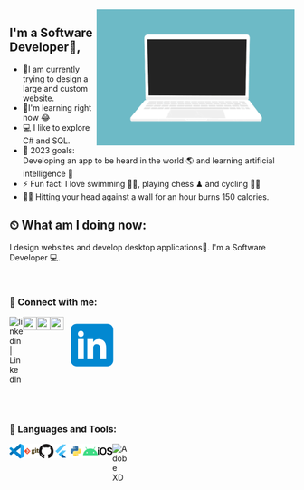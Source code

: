 <img align="right" alt="GIF" src="https://github.com/umitkoc0/umitkoc0/blob/main/code.gif?raw=true" width="350" height="240" />

## I'm a Software Developer🚀,
- 🔭I am currently trying to design a large and custom website.
- 🌱I'm learning right now 😂
- 💻 I like to explore C# and SQL.
- 🥅 2023 goals: Developing an app to be heard in the world 🌎 and learning artificial intelligence 🤖
- ⚡ Fun fact: I love swimming 🏊‍♀️, playing chess ♟ and cycling 🚴‍♀️
- 👩‍💻 Hitting your head against a wall for an hour burns 150 calories.


## ⏲ What am I doing now:
I design websites and develop desktop applications📃.
I'm a Software Developer 💻.

<br />

### 📩 Connect with me:

[<img align="left" alt="linkedin | LinkedIn" width="24px" src="https://icons8.com/icon/13930/linkedin" />][linkedin]
[<img align="left" height="24" width="24" src="https://cdn.jsdelivr.net/npm/simple-icons@v4/icons/codepen.svg" />][codepen]
[<img align="left" height="24" width="24" src="https://cdn.jsdelivr.net/npm/simple-icons@v4/icons/instagram.svg" />][instagram]
[<img align="left" height="24" width="24" src="https://cdn.jsdelivr.net/npm/simple-icons@v4/icons/gmail.svg" />][gmail]
<svg xmlns="http://www.w3.org/2000/svg" x="0px" y="0px" width="100" height="100" viewBox="0 0 48 48">
<path fill="#0288D1" d="M42,37c0,2.762-2.238,5-5,5H11c-2.761,0-5-2.238-5-5V11c0-2.762,2.239-5,5-5h26c2.762,0,5,2.238,5,5V37z"></path><path fill="#FFF" d="M12 19H17V36H12zM14.485 17h-.028C12.965 17 12 15.888 12 14.499 12 13.08 12.995 12 14.514 12c1.521 0 2.458 1.08 2.486 2.499C17 15.887 16.035 17 14.485 17zM36 36h-5v-9.099c0-2.198-1.225-3.698-3.192-3.698-1.501 0-2.313 1.012-2.707 1.99C24.957 25.543 25 26.511 25 27v9h-5V19h5v2.616C25.721 20.5 26.85 19 29.738 19c3.578 0 6.261 2.25 6.261 7.274L36 36 36 36z"></path>
</svg>

<br />


[instagram]: https://www.instagram.com/umitkoc0
[linkedin]: https://www.linkedin.com/in/umitkoc0/
[codepen]: https://codepen.io/umitkoc0
[gmail]: mailto:umitkooc0@gmail.com 
<br />

### 🔧 Languages and Tools:

[<img align="left" alt="Visual Studio Code" width="26px" src="https://raw.githubusercontent.com/github/explore/80688e429a7d4ef2fca1e82350fe8e3517d3494d/topics/visual-studio-code/visual-studio-code.png" />][vsCode]
[<img align="left" alt="Git" width="26px" src="https://raw.githubusercontent.com/github/explore/80688e429a7d4ef2fca1e82350fe8e3517d3494d/topics/git/git.png" />][git]
[<img align="left" alt="GitHub" width="26px" src="https://raw.githubusercontent.com/github/explore/78df643247d429f6cc873026c0622819ad797942/topics/github/github.png" />][github]
[<img align="left" alt="Flutter" width="26px" src="https://raw.githubusercontent.com/github/explore/cebd63002168a05a6a642f309227eefeccd92950/topics/flutter/flutter.png" />][flutter]
[<img align="left" alt="Python" width="26px" src="https://raw.githubusercontent.com/github/explore/cebd63002168a05a6a642f309227eefeccd92950/topics/python/python.png" />][python]
[<img align="left" alt="Android" width="26px" src="https://raw.githubusercontent.com/github/explore/80688e429a7d4ef2fca1e82350fe8e3517d3494d/topics/android/android.png" />][android]
[<img align="left" alt="Ios" width="26px" src="https://raw.githubusercontent.com/github/explore/cebd63002168a05a6a642f309227eefeccd92950/topics/ios/ios.png" />][ios]
[<img align="left" alt="Adobe XD" width="26px" src="https://upload.wikimedia.org/wikipedia/commons/thumb/c/c2/Adobe_XD_CC_icon.svg/1200px-Adobe_XD_CC_icon.svg.png" />][xd]

<br />

[flutter]: https://flutter.dev/
[vsCode]: https://code.visualstudio.com/
[git]: https://git-scm.com/
[android]: https://www.android.com/
[github]: https://github.com/IbrahimTalha0
[python]: https://www.python.org/
[ios]: https://www.apple.com/ios/ios-14/
[xd]: https://www.adobe.com/products/xd.html

<br />
<br />
<!--
**umitkoc0/umitkoc0** is a ✨ _special_ ✨ repository because its `README.md` (this file) appears on your GitHub profile.

Here are some ideas to get you started:

- 🔭 I’m currently working on ...
- 🌱 I’m currently learning ...
- 👯 I’m looking to collaborate on ...
- 🤔 I’m looking for help with ...
- 💬 Ask me about ...
- 📫 How to reach me: ...
- 😄 Pronouns: ...
- ⚡ Fun fact: ...
-->

